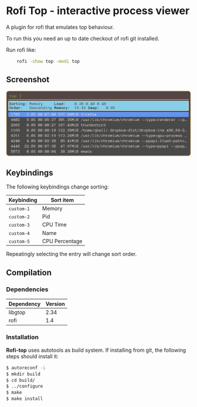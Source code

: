 # Rofi Top - interactive process viewer

A plugin for rofi that emulates top behaviour.

To run this you need an up to date checkout of rofi git installed.

Run rofi like:

```bash
    rofi -show top -modi top 
```

## Screenshot

![rofi top](./rofi-top.png)

## Keybindings

The following keybindings change sorting:

| Keybinding | Sort item      |
|------------|----------------|
| `custom-1` | Memory         |
| `custom-2` | Pid            |
| `custom-3` | CPU Time       |
| `custom-4` | Name           |
| `custom-5` | CPU Percentage |

Repeatingly selecting the entry will change sort order.


## Compilation

### Dependencies

| Dependency | Version |
|------------|---------|
| libgtop    | 2.34    |
| rofi 	     | 1.4	   |

### Installation

**Rofi-top** uses autotools as build system. If installing from git, the following steps should install it:

```bash
$ autoreconf -i
$ mkdir build
$ cd build/
$ ../configure
$ make
$ make install
```
